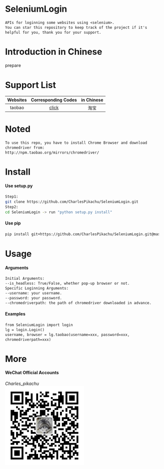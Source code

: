 # SeleniumLogin
```
APIs for loginning some websites using <selenium>.
You can star this repository to keep track of the project if it's helpful for you, thank you for your support.
```

# Introduction in Chinese
prepare

# Support List
|  Websites        | Corresponding Codes                          |  in Chinese    |
|  :----:          | :----:                                       |  :----:        |
|  taobao          | [click](./SeleniumLogin/platforms/taobao.py) |  淘宝          |

# Noted
```
To use this repo, you have to install Chrome Browser and download chromedriver from:
http://npm.taobao.org/mirrors/chromedriver/
```

# Install
#### Use setup.py
```sh
Step1:
git clone https://github.com/CharlesPikachu/SeleniumLogin.git
Step2:
cd SeleniumLogin -> run "python setup.py install"
```
#### Use pip
```sh
pip install git+https://github.com/CharlesPikachu/SeleniumLogin.git@master
```

# Usage
#### Arguments
```
Initial Arguments:
--is_headless: True/False, whether pop-up browser or not.
Specific Loginning Arguments:
--username: your username.
--password: your password.
--chromedriverpath: the path of chromedriver downloaded in advance.
```
#### Examples
```
from SeleniumLogin import login
lg = login.Login()
username, browser = lg.taobao(username=xxx, password=xxx, chromedriverpath=xxx)
```

# More
#### WeChat Official Accounts
*Charles_pikachu*  
![img](./pictures/pikachu.jpg)